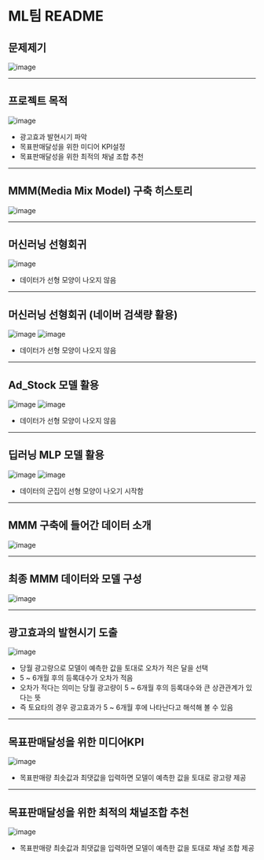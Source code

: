 # ML팀 README
## 문제제기
![image](https://user-images.githubusercontent.com/79970424/126072008-b45a3e83-dca0-4c9f-991c-42fc53264902.png)

---
## 프로젝트 목적
![image](https://user-images.githubusercontent.com/79970424/126072022-8c2dd7f6-6077-40b3-85d4-387d3cc9eb49.png)
- 광고효과 발현시기 파악
- 목표판매달성을 위한 미디어 KPI설정
- 목표판매달성을 위한 최적의 채널 조합 추천

---
## MMM(Media Mix Model) 구축 히스토리
![image](https://user-images.githubusercontent.com/79970424/126072076-36dd7a28-5e59-4378-988d-7389104cb94e.png)

---
## 머신러닝 선형회귀
![image](https://user-images.githubusercontent.com/79970424/126072092-852153fd-9afa-4923-b399-34346eb20cde.png)
- 데이터가 선형 모양이 나오지 않음

---
## 머신러닝 선형회귀 (네이버 검색량 활용)
![image](https://user-images.githubusercontent.com/79970424/126072104-10c9b0d4-f5a9-4892-87fc-65f402298942.png)
![image](https://user-images.githubusercontent.com/79970424/126072110-70d107ff-6752-46fe-a858-cb695df2eea8.png)
- 데이터가 선형 모양이 나오지 않음

---
## Ad_Stock 모델 활용
![image](https://user-images.githubusercontent.com/79970424/126072122-48939c5a-10ac-4849-8146-e51ecc5fd1f8.png)
![image](https://user-images.githubusercontent.com/79970424/126072123-3ea4c371-3de7-4ede-bbf0-4f9f21ca03ef.png)
- 데이터가 선형 모양이 나오지 않음

---
## 딥러닝 MLP 모델 활용
![image](https://user-images.githubusercontent.com/79970424/126072145-bba0762a-3379-49c9-b73f-8ff915868fa6.png)
![image](https://user-images.githubusercontent.com/79970424/126072148-96a788dc-2263-4ef7-af81-be99235659f1.png)
- 데이터의 군집이 선형 모양이 나오기 시작함

---
## MMM 구축에 들어간 데이터 소개
![image](https://user-images.githubusercontent.com/79970424/126072172-b4ecb1d0-39a9-4101-9f5a-85a972d88890.png)

---
## 최종 MMM 데이터와 모델 구성
![image](https://user-images.githubusercontent.com/79970424/126072187-ed7da822-ebce-40bd-aa39-02d5ee35b95f.png)

---
## 광고효과의 발현시기 도출
![image](https://user-images.githubusercontent.com/79970424/126072212-6dcaece6-343a-470f-89e4-794f955fb6d8.png)
- 당월 광고량으로 모델이 예측한 값을 토대로 오차가 적은 달을 선택
- 5 ~ 6개월 후의 등록대수가 오차가 적음
- 오차가 적다는 의미는 당월 광고량이 5 ~ 6개월 후의 등록대수와 큰 상관관계가 있다는 뜻
- 즉 토요타의 경우 광고효과가 5 ~ 6개월 후에 나타난다고 해석해 볼 수 있음

---
## 목표판매달성을 위한 미디어KPI
![image](https://user-images.githubusercontent.com/79970424/126072271-ab402ca2-2d17-4edc-9a90-fb3f5bf6de73.png)
- 목표판매량 최솟값과 최댓값을 입력하면 모델이 예측한 값을 토대로 광고량 제공

---
## 목표판매달성을 위한 최적의 채널조합 추천
![image](https://user-images.githubusercontent.com/79970424/126072293-f7022169-cdc7-4256-a271-8907fcb67ec0.png)
- 목표판매량 최솟값과 최댓값을 입력하면 모델이 예측한 값을 토대로 채널 조합 제공
